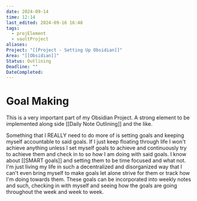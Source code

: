```yaml
---
date: 2024-09-14
time: 12:14
last_edited: 2024-09-16 16:48
tags:
  - projElement
  - vaultProject
aliases: 
Project: "[[Project - Setting Up Obsidian]]"
Area: "[[Obsidian]]"
Status: Outlining
Deadline: ""
DateCompleted: 
---
```

# Goal Making
This is a very important part of my Obsidian Project. A strong element to be implemented along side [[Daily Note Outlining]] and the like.

Something that I REALLY need to do more of is setting goals and keeping myself accountable to said goals. If I just keep floating through life I won't achieve anything unless I set myself goals to achieve and continuously try to achieve them and check in to so how I am doing with said goals. I know about [[SMART goals]] and setting them to be time focused and what not. I'm just living my life in such a decentralized and disorganized way that I can't even bring myself to make goals let alone strive for them or track how I'm doing towards them. These goals can be incorporated into weekly notes and such, checking in with myself and seeing how the goals are going throughout the week and week to week.
